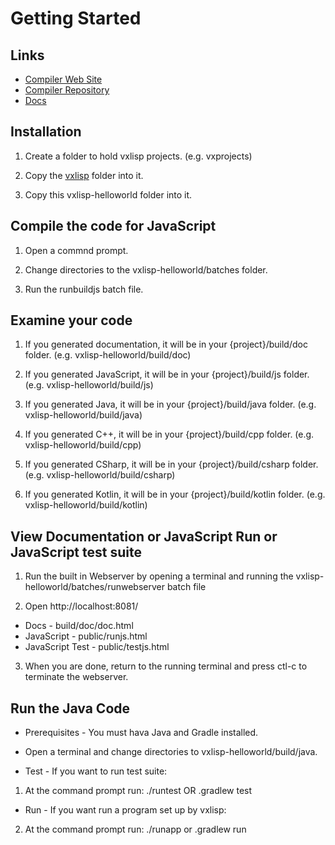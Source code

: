 # Getting Started

## Links
* [Compiler Web Site](https://vyridian.github.io/vxlisp)
* [Compiler Repository](https://github.com/Vyridian/vxlisp)
* [Docs](https://github.com/Vyridian/vxlisp/tree/main/docs)

## Installation

1. Create a folder to hold vxlisp projects. (e.g. vxprojects)

2. Copy the [vxlisp](https://github.com/Vyridian/vxlisp) folder into it.

3. Copy this vxlisp-helloworld folder into it.

## Compile the code for JavaScript

1. Open a commnd prompt.

2. Change directories to the vxlisp-helloworld/batches folder.

3. Run the runbuildjs batch file.

## Examine your code

1. If you generated documentation, it will be in your {project}/build/doc folder. (e.g. vxlisp-helloworld/build/doc)

2. If you generated JavaScript, it will be in your {project}/build/js folder. (e.g. vxlisp-helloworld/build/js)

3. If you generated Java, it will be in your {project}/build/java folder. (e.g. vxlisp-helloworld/build/java)

4. If you generated C++, it will be in your {project}/build/cpp folder. (e.g. vxlisp-helloworld/build/cpp)

5. If you generated CSharp, it will be in your {project}/build/csharp folder. (e.g. vxlisp-helloworld/build/csharp)

6. If you generated Kotlin, it will be in your {project}/build/kotlin folder. (e.g. vxlisp-helloworld/build/kotlin)

## View Documentation or JavaScript Run or JavaScript test suite

1. Run the built in Webserver by opening a terminal and running the vxlisp-helloworld/batches/runwebserver batch file

2. Open http://localhost:8081/

* Docs - build/doc/doc.html
* JavaScript - public/runjs.html
* JavaScript Test - public/testjs.html

3. When you are done, return to the running terminal and press ctl-c to terminate the webserver.

## Run the Java Code

* Prerequisites - You must hava Java and Gradle installed.

* Open a terminal and change directories to vxlisp-helloworld/build/java.

* Test - If you want to run test suite:

1. At the command prompt run: ./runtest OR .gradlew test

* Run - If you want run a program set up by vxlisp:

2. At the command prompt run: ./runapp or .gradlew run
